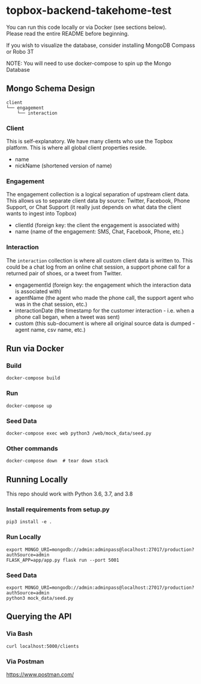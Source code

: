 # topbox-backend-takehome-test

You can run this code locally or via Docker (see sections below).  
Please read the entire README before beginning.

If you wish to visualize the database, consider installing MongoDB Compass or Robo 3T

NOTE: You will need to use docker-compose to spin up the Mongo Database

## Mongo Schema Design
```
client
└── engagement
    └── interaction
```

### Client

This is self-explanatory. We have many clients who use the Topbox platform. This is where all global client properties reside.

- name
- nickName (shortened version of name)

### Engagement

The engagement collection is a logical separation of upstream client data. This allows us to separate client
  data by source: Twitter, Facebook, Phone Support, or Chat Support (it really just depends on what data the client wants to ingest into Topbox)

- clientId (foreign key: the client the engagement is associated with)
- name (name of the engagement: SMS, Chat, Facebook, Phone, etc.)

### Interaction

The `interaction` collection is where all custom client data is written to. This could be a chat log from an online chat session,
  a support phone call for a returned pair of shoes, or a tweet from Twitter.

- engagementId (foreign key: the engagement which the interaction data is associated with)
- agentName (the agent who made the phone call, the support agent who was in the chat session, etc.)
- interactionDate (the timestamp for the customer interaction - i.e. when a phone call began, when a tweet was sent)
- custom (this sub-document is where all original source data is dumped - agent name, csv name, etc.)

## Run via Docker

### Build
```.env
docker-compose build
```

### Run
```.env
docker-compose up
```

### Seed Data
```
docker-compose exec web python3 /web/mock_data/seed.py
```

### Other commands
```.env
docker-compose down  # tear down stack
```

## Running Locally

This repo should work with Python 3.6, 3.7, and 3.8

### Install requirements from setup.py
```
pip3 install -e .
```

### Run Locally
```
export MONGO_URI=mongodb://admin:adminpass@localhost:27017/production?authSource=admin
FLASK_APP=app/app.py flask run --port 5001
```

### Seed Data
```
export MONGO_URI=mongodb://admin:adminpass@localhost:27017/production?authSource=admin
python3 mock_data/seed.py
```


## Querying the API

### Via Bash

```
curl localhost:5000/clients
```

### Via Postman

https://www.postman.com/
